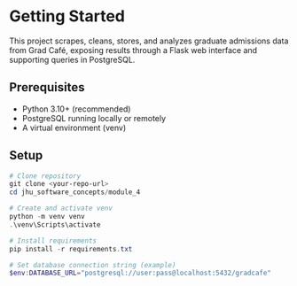 # Getting Started

This project scrapes, cleans, stores, and analyzes graduate admissions data from Grad Café, exposing results through a Flask web interface and supporting queries in PostgreSQL.

## Prerequisites
- Python 3.10+ (recommended)
- PostgreSQL running locally or remotely
- A virtual environment (venv)

## Setup

```powershell
# Clone repository
git clone <your-repo-url>
cd jhu_software_concepts/module_4

# Create and activate venv
python -m venv venv
.\venv\Scripts\activate

# Install requirements
pip install -r requirements.txt

# Set database connection string (example)
$env:DATABASE_URL="postgresql://user:pass@localhost:5432/gradcafe"
